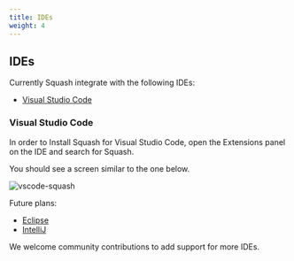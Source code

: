 ```yaml
---
title: IDEs
weight: 4
---
```


## IDEs

Currently Squash integrate with the following IDEs:

- [Visual Studio Code](https://github.com/solo-io/squash/tree/master/editor)

### Visual Studio Code

In order to Install Squash for Visual Studio Code, open the Extensions panel on the IDE and search for Squash.

You should see a screen similar to the one below.

![vscode-squash](../../images/vscode-squash.png)

Future plans:

- [Eclipse](https://eclipse.org/ide/)
- [IntelliJ](https://www.jetbrains.com/idea/)

We welcome community contributions to add support for more IDEs.
